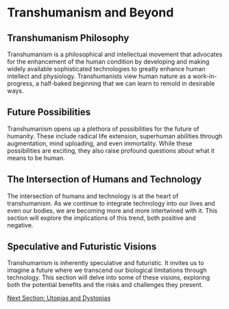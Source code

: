 # Transhumanism and Beyond

## Transhumanism Philosophy

Transhumanism is a philosophical and intellectual movement that advocates for the enhancement of the human condition by developing and making widely available sophisticated technologies to greatly enhance human intellect and physiology. Transhumanists view human nature as a work-in-progress, a half-baked beginning that we can learn to remold in desirable ways.

## Future Possibilities

Transhumanism opens up a plethora of possibilities for the future of humanity. These include radical life extension, superhuman abilities through augmentation, mind uploading, and even immortality. While these possibilities are exciting, they also raise profound questions about what it means to be human.

## The Intersection of Humans and Technology

The intersection of humans and technology is at the heart of transhumanism. As we continue to integrate technology into our lives and even our bodies, we are becoming more and more intertwined with it. This section will explore the implications of this trend, both positive and negative.

## Speculative and Futuristic Visions

Transhumanism is inherently speculative and futuristic. It invites us to imagine a future where we transcend our biological limitations through technology. This section will delve into some of these visions, exploring both the potential benefits and the risks and challenges they present.

[Next Section: Utopias and Dystopias](utopias_and_dystopias.md)
